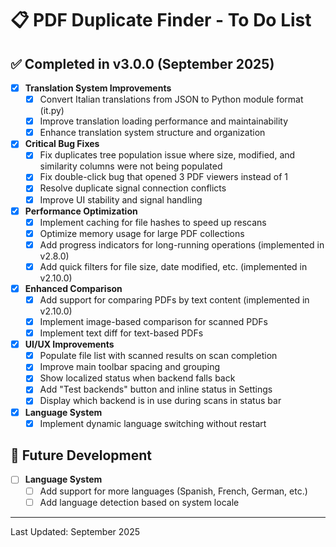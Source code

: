 # 📋 PDF Duplicate Finder - To Do List

## ✅ Completed in v3.0.0 (September 2025)

- [x] **Translation System Improvements**
  - [x] Convert Italian translations from JSON to Python module format (it.py)
  - [x] Improve translation loading performance and maintainability
  - [x] Enhance translation system structure and organization

- [x] **Critical Bug Fixes**
  - [x] Fix duplicates tree population issue where size, modified, and similarity columns were not being populated
  - [x] Fix double-click bug that opened 3 PDF viewers instead of 1
  - [x] Resolve duplicate signal connection conflicts
  - [x] Improve UI stability and signal handling

- [x] **Performance Optimization**
  - [x] Implement caching for file hashes to speed up rescans
  - [x] Optimize memory usage for large PDF collections
  - [x] Add progress indicators for long-running operations (implemented in v2.8.0)
  - [x] Add quick filters for file size, date modified, etc. (implemented in v2.10.0)

- [x] **Enhanced Comparison**
  - [x] Add support for comparing PDFs by text content (implemented in v2.10.0)
  - [x] Implement image-based comparison for scanned PDFs
  - [x] Implement text diff for text-based PDFs

- [x] **UI/UX Improvements**
  - [x] Populate file list with scanned results on scan completion
  - [x] Improve main toolbar spacing and grouping
  - [x] Show localized status when backend falls back
  - [x] Add "Test backends" button and inline status in Settings
  - [x] Display which backend is in use during scans in status bar

- [x] **Language System**
  - [x] Implement dynamic language switching without restart

## 🔄 Future Development

- [ ] **Language System**
  - [ ] Add support for more languages (Spanish, French, German, etc.)
  - [ ] Add language detection based on system locale
  
---

Last Updated: September 2025
